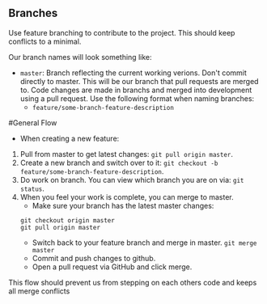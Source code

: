 ## Branches

Use feature branching to contribute to the project. This should keep conflicts to a minimal.

Our branch names will look something like:
* `master`: Branch reflecting the current working verions. Don't commit directly to master. This will be our branch that pull requests are merged to.
Code changes are made in branchs and merged into development using a pull request. Use the following format when naming branches:
    * `feature/some-branch-feature-description`

#General Flow
* When creating a new feature:
1. Pull from master to get latest changes: `git pull origin master`.
2. Create a new branch and switch over to it: `git checkout -b feature/some-branch-feature-description`.
3. Do work on branch. You can view which branch you are on via: `git status`.
4. When you feel your work is complete, you can merge to master.
    * Make sure your branch has the latest master changes: 
    ```
    git checkout origin master
    git pull origin master
    ```
    * Switch back to your feature branch and merge in master. `git merge master`
    * Commit and push changes to github.
    * Open a pull request via GitHub and click merge.

This flow should prevent us from stepping on each others code and keeps all merge conflicts